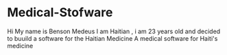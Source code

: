 # Medical-Stofware
Hi 
My name is Benson Medeus
I am Haitian , i am 23 years old and decided to buuild a software for the Haitian Medicine
A medical software for Haiti's medicine
